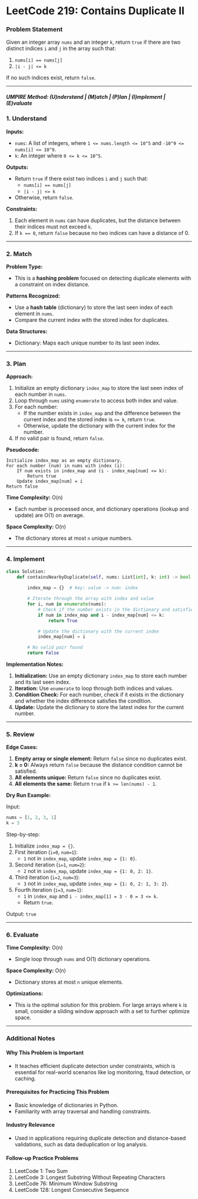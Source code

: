 
# LeetCode 219: Contains Duplicate II

### Problem Statement

Given an integer array `nums` and an integer `k`, return `true` if there are two distinct indices `i` and `j` in the array such that:

1. `nums[i] == nums[j]`
2. `|i - j| <= k`

If no such indices exist, return `false`.

---

##### UMPIRE Method: (U)nderstand | (M)atch | (P)lan | (I)mplement | (E)valuate

### 1. Understand

**Inputs:**
- `nums`: A list of integers, where `1 <= nums.length <= 10^5` and `-10^9 <= nums[i] <= 10^9`.
- `k`: An integer where `0 <= k <= 10^5`.

**Outputs:**
- Return `true` if there exist two indices `i` and `j` such that:
  - `nums[i] == nums[j]`
  - `|i - j| <= k`
- Otherwise, return `false`.

**Constraints:**
1. Each element in `nums` can have duplicates, but the distance between their indices must not exceed `k`.
2. If `k == 0`, return `false` because no two indices can have a distance of 0.

---

### 2. Match

**Problem Type:**
- This is a **hashing problem** focused on detecting duplicate elements with a constraint on index distance.

**Patterns Recognized:**
- Use a **hash table** (dictionary) to store the last seen index of each element in `nums`.
- Compare the current index with the stored index for duplicates.

**Data Structures:**
- Dictionary: Maps each unique number to its last seen index.

---

### 3. Plan

**Approach:**
1. Initialize an empty dictionary `index_map` to store the last seen index of each number in `nums`.
2. Loop through `nums` using `enumerate` to access both index and value.
3. For each number:
   - If the number exists in `index_map` and the difference between the current index and the stored index is `<= k`, return `true`.
   - Otherwise, update the dictionary with the current index for the number.
4. If no valid pair is found, return `false`.

**Pseudocode:**
```text
Initialize index_map as an empty dictionary.
For each number (num) in nums with index (i):
    If num exists in index_map and (i - index_map[num] <= k):
        Return true
    Update index_map[num] = i
Return false
```

**Time Complexity:** O(n)  
- Each number is processed once, and dictionary operations (lookup and update) are O(1) on average.

**Space Complexity:** O(n)  
- The dictionary stores at most `n` unique numbers.

---

### 4. Implement

```python
class Solution:
    def containsNearbyDuplicate(self, nums: List[int], k: int) -> bool:
        
        index_map = {}  # key: value -> num: index

        # Iterate through the array with index and value
        for i, num in enumerate(nums):
            # Check if the number exists in the dictionary and satisfies the condition
            if num in index_map and i - index_map[num] <= k:
                return True

            # Update the dictionary with the current index
            index_map[num] = i

        # No valid pair found
        return False
```

**Implementation Notes:**
1. **Initialization:** Use an empty dictionary `index_map` to store each number and its last seen index.
2. **Iteration:** Use `enumerate` to loop through both indices and values.
3. **Condition Check:** For each number, check if it exists in the dictionary and whether the index difference satisfies the condition.
4. **Update:** Update the dictionary to store the latest index for the current number.

---

### 5. Review

**Edge Cases:**
1. **Empty array or single element:** Return `false` since no duplicates exist.
2. **k = 0:** Always return `false` because the distance condition cannot be satisfied.
3. **All elements unique:** Return `false` since no duplicates exist.
4. **All elements the same:** Return `true` if `k >= len(nums) - 1`.

**Dry Run Example:**

Input:
```python
nums = [1, 2, 3, 1]
k = 3
```

Step-by-step:
1. Initialize `index_map = {}`.
2. First iteration (`i=0`, `num=1`):  
   - `1` not in `index_map`, update `index_map = {1: 0}`.
3. Second iteration (`i=1`, `num=2`):  
   - `2` not in `index_map`, update `index_map = {1: 0, 2: 1}`.
4. Third iteration (`i=2`, `num=3`):  
   - `3` not in `index_map`, update `index_map = {1: 0, 2: 1, 3: 2}`.
5. Fourth iteration (`i=3`, `num=1`):  
   - `1` in `index_map` and `i - index_map[1] = 3 - 0 = 3 <= k`.
   - Return `true`.

Output: `true`

---

### 6. Evaluate

**Time Complexity:** O(n)  
- Single loop through `nums` and O(1) dictionary operations.

**Space Complexity:** O(n)  
- Dictionary stores at most `n` unique elements.

**Optimizations:**
- This is the optimal solution for this problem. For large arrays where `k` is small, consider a sliding window approach with a set to further optimize space.

---

### Additional Notes

#### Why This Problem is Important
- It teaches efficient duplicate detection under constraints, which is essential for real-world scenarios like log monitoring, fraud detection, or caching.

#### Prerequisites for Practicing This Problem
- Basic knowledge of dictionaries in Python.
- Familiarity with array traversal and handling constraints.

#### Industry Relevance
- Used in applications requiring duplicate detection and distance-based validations, such as data deduplication or log analysis.

#### Follow-up Practice Problems
1. LeetCode 1: Two Sum
2. LeetCode 3: Longest Substring Without Repeating Characters
3. LeetCode 76: Minimum Window Substring
4. LeetCode 128: Longest Consecutive Sequence
